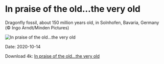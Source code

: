 # In praise of the old…the very old

Dragonfly fossil, about 150 million years old, in Solnhofen, Bavaria, Germany (© Ingo Arndt/Minden Pictures)

![In praise of the old…the very old](https://bing.com/th?id=OHR.BavariaFossil_EN-US1618946222_UHD.jpg&rf=LaDigue_UHD.jpg&pid=hp&w=1024&h=576)

Date: 2020-10-14

Download 4k: [In praise of the old…the very old](https://bing.com/th?id=OHR.BavariaFossil_EN-US1618946222_UHD.jpg&rf=LaDigue_UHD.jpg&pid=hp&w=3840&h=2160)

